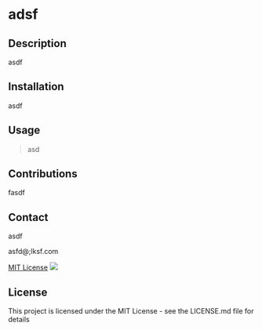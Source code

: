 # adsf

## Description

asdf
  
## Installation

asdf

## Usage

> asd

  ## Contributions

fasdf

## Contact

asdf
 
asfd@;lksf.com


[MIT License](./mit_license.txt)
![](https://img.shields.io/badge/license-MIT-green)
## License

  This project is licensed under the MIT License - see the LICENSE.md file for details
